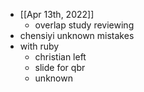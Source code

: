 - [[Apr 13th, 2022]]
	- overlap study reviewing
- chensiyi unknown mistakes
- with ruby
	- christian left
	- slide for qbr
	- unknown